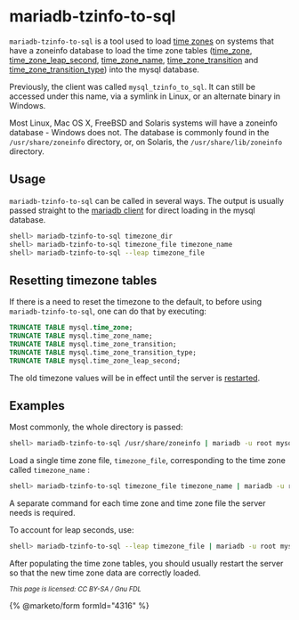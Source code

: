 # mariadb-tzinfo-to-sql

`mariadb-tzinfo-to-sql` is a tool used to load [time zones](../../reference/data-types/string-data-types/character-sets/internationalization-and-localization/time-zones.md) on systems that have a zoneinfo database to load the time zone tables ([time\_zone](../../reference/system-tables/the-mysql-database-tables/mysql-time_zone-table.md), [time\_zone\_leap\_second](../../reference/system-tables/the-mysql-database-tables/mysql-time_zone_leap_second-table.md), [time\_zone\_name](../../reference/system-tables/the-mysql-database-tables/mysql-time_zone_name-table.md), [time\_zone\_transition](../../reference/system-tables/the-mysql-database-tables/mysql-time_zone_transition-table.md) and [time\_zone\_transition\_type](../../reference/system-tables/the-mysql-database-tables/mysql-time_zone_transition_type-table.md)) into the mysql database.

Previously, the client was called `mysql_tzinfo_to_sql`. It can still be accessed under this name, via a symlink in Linux, or an alternate binary in Windows.

Most Linux, Mac OS X, FreeBSD and Solaris systems will have a zoneinfo database - Windows does not. The database is commonly found in the `/usr/share/zoneinfo` directory, or, on Solaris, the `/usr/share/lib/zoneinfo` directory.

## Usage

`mariadb-tzinfo-to-sql` can be called in several ways. The output is usually passed straight to the [mariadb client](../mariadb-client/) for direct loading in the mysql database.

```bash
shell> mariadb-tzinfo-to-sql timezone_dir
shell> mariadb-tzinfo-to-sql timezone_file timezone_name
shell> mariadb-tzinfo-to-sql --leap timezone_file
```

## Resetting timezone tables

If there is a need to reset the timezone to the default, to before using `mariadb-tzinfo-to-sql`, one can do that by executing:

```sql
TRUNCATE TABLE mysql.time_zone;
TRUNCATE TABLE mysql.time_zone_name;
TRUNCATE TABLE mysql.time_zone_transition;
TRUNCATE TABLE mysql.time_zone_transition_type;
TRUNCATE TABLE mysql.time_zone_leap_second;
```

The old timezone values will be in effect until the server is [restarted](../../reference/sql-statements/administrative-sql-statements/shutdown.md).

## Examples

Most commonly, the whole directory is passed:

```bash
shell> mariadb-tzinfo-to-sql /usr/share/zoneinfo | mariadb -u root mysql
```

Load a single time zone file, `timezone_file`, corresponding to the time zone called `timezone_name` :

```bash
shell> mariadb-tzinfo-to-sql timezone_file timezone_name | mariadb -u root mysql
```

A separate command for each time zone and time zone file the server needs is required.

To account for leap seconds, use:

```bash
shell> mariadb-tzinfo-to-sql --leap timezone_file | mariadb -u root mysql
```

After populating the time zone tables, you should usually restart the server so that the new time zone data are correctly loaded.

<sub>_This page is licensed: CC BY-SA / Gnu FDL_</sub>

{% @marketo/form formId="4316" %}
